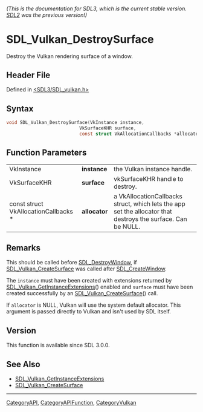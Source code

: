 ###### (This is the documentation for SDL3, which is the current stable version. [SDL2](https://wiki.libsdl.org/SDL2/) was the previous version!)
# SDL_Vulkan_DestroySurface

Destroy the Vulkan rendering surface of a window.

## Header File

Defined in [<SDL3/SDL_vulkan.h>](https://github.com/libsdl-org/SDL/blob/main/include/SDL3/SDL_vulkan.h)

## Syntax

```c
void SDL_Vulkan_DestroySurface(VkInstance instance,
                           VkSurfaceKHR surface,
                           const struct VkAllocationCallbacks *allocator);
```

## Function Parameters

|                                      |               |                                                                                                              |
| ------------------------------------ | ------------- | ------------------------------------------------------------------------------------------------------------ |
| VkInstance                           | **instance**  | the Vulkan instance handle.                                                                                  |
| VkSurfaceKHR                         | **surface**   | vkSurfaceKHR handle to destroy.                                                                              |
| const struct VkAllocationCallbacks * | **allocator** | a VkAllocationCallbacks struct, which lets the app set the allocator that destroys the surface. Can be NULL. |

## Remarks

This should be called before [SDL_DestroyWindow](SDL_DestroyWindow), if
[SDL_Vulkan_CreateSurface](SDL_Vulkan_CreateSurface) was called after
[SDL_CreateWindow](SDL_CreateWindow).

The `instance` must have been created with extensions returned by
[SDL_Vulkan_GetInstanceExtensions](SDL_Vulkan_GetInstanceExtensions)()
enabled and `surface` must have been created successfully by an
[SDL_Vulkan_CreateSurface](SDL_Vulkan_CreateSurface)() call.

If `allocator` is NULL, Vulkan will use the system default allocator. This
argument is passed directly to Vulkan and isn't used by SDL itself.

## Version

This function is available since SDL 3.0.0.

## See Also

- [SDL_Vulkan_GetInstanceExtensions](SDL_Vulkan_GetInstanceExtensions)
- [SDL_Vulkan_CreateSurface](SDL_Vulkan_CreateSurface)

----
[CategoryAPI](CategoryAPI), [CategoryAPIFunction](CategoryAPIFunction), [CategoryVulkan](CategoryVulkan)

